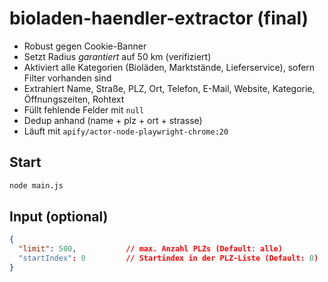 # bioladen-haendler-extractor (final)

- Robust gegen Cookie-Banner
- Setzt Radius *garantiert* auf 50 km (verifiziert)
- Aktiviert alle Kategorien (Bioläden, Marktstände, Lieferservice), sofern Filter vorhanden sind
- Extrahiert Name, Straße, PLZ, Ort, Telefon, E-Mail, Website, Kategorie, Öffnungszeiten, Rohtext
- Füllt fehlende Felder mit `null`
- Dedup anhand (name + plz + ort + strasse)
- Läuft mit `apify/actor-node-playwright-chrome:20`

## Start
```bash
node main.js
```

## Input (optional)
```json
{
  "limit": 500,           // max. Anzahl PLZs (Default: alle)
  "startIndex": 0         // Startindex in der PLZ-Liste (Default: 0)
}
```
